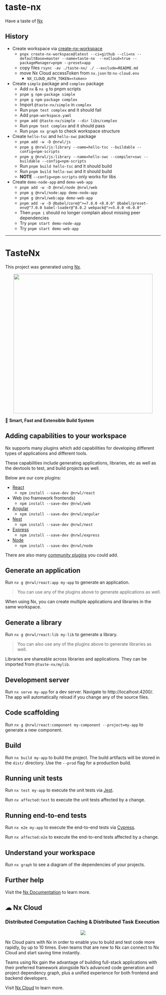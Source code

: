 # taste-nx
Have a taste of [Nx](https://nx.dev/)

## History

* Create workspace via [create-nx-workspace](https://nx.dev/cli/create-nx-workspace)
  * `pnpx create-nx-workspace@latest --ci=github --cli=nx --defaultBase=master --name=taste-nx  --nxCloud=true --packageManager=pnpm --preset=app`
  * copy files `rsync -av ./taste-nx/ ./ --exclude=README.md`
  * move Nx Cloud accessToken from `nx.json` to `nx-cloud.env`
    * `NX_CLOUD_AUTH_TOKEN=<token>`
* Create `simple` package and `complex` package
  * Add `nx` & `nx g` to pnpm scripts
  * `pnpm g npm-package simple`
  * `pnpm g npm-package complex`
  * Import `@taste-nx/simple` in `complex`
  * Run `pnpm test complex` and it should fail
  * Add `pnpm-workspace.yaml`
  * `pnpm add @taste-nx/simple --dir libs/complex`
  * Run `pnpm test complex` and it should pass
  * Run `pnpm nx graph` to check workspace structure
* Create `hello-tsc` and `hello-swc` package
  * `pnpm add -w -D @nrwl/js`
  * `pnpm g @nrwl/js:library --name=hello-tsc --buildable --config=npm-scripts`
  * `pnpm g @nrwl/js:library --name=hello-swc --compiler=swc --buildable --config=npm-scripts`
  * Run `pnpm build hello-tsc` and it should build
  * Run `pnpm build hello-swc` and it should build
  * **NOTE** `--config=npm-scripts` only works for libs
* Create `demo-node-app` and `demo-web-app`
  * `pnpm add -w -D @nrwl/node @nrwl/web`
  * `pnpm g @nrwl/node:app demo-node-app`
  * `pnpm g @nrwl/web:app demo-web-app`
  * `pnpm add -w -D @babel/core@">=7.8.0 <8.0.0" @babel/preset-env@^7.0.0 babel-loader@^8.0.2 webpack@">=5.0.0 <6.0.0"`
  * Then `pnpm i` should no longer complain about missing peer dependencies
  * Try `pnpm start demo-node-app`
  * Try `pnpm start demo-web-app`

---
# TasteNx

This project was generated using [Nx](https://nx.dev).

<p style="text-align: center;"><img src="https://raw.githubusercontent.com/nrwl/nx/master/images/nx-logo.png" width="450"></p>

🔎 **Smart, Fast and Extensible Build System**

## Adding capabilities to your workspace

Nx supports many plugins which add capabilities for developing different types of applications and different tools.

These capabilities include generating applications, libraries, etc as well as the devtools to test, and build projects as well.

Below are our core plugins:

- [React](https://reactjs.org)
  - `npm install --save-dev @nrwl/react`
- Web (no framework frontends)
  - `npm install --save-dev @nrwl/web`
- [Angular](https://angular.io)
  - `npm install --save-dev @nrwl/angular`
- [Nest](https://nestjs.com)
  - `npm install --save-dev @nrwl/nest`
- [Express](https://expressjs.com)
  - `npm install --save-dev @nrwl/express`
- [Node](https://nodejs.org)
  - `npm install --save-dev @nrwl/node`

There are also many [community plugins](https://nx.dev/community) you could add.

## Generate an application

Run `nx g @nrwl/react:app my-app` to generate an application.

> You can use any of the plugins above to generate applications as well.

When using Nx, you can create multiple applications and libraries in the same workspace.

## Generate a library

Run `nx g @nrwl/react:lib my-lib` to generate a library.

> You can also use any of the plugins above to generate libraries as well.

Libraries are shareable across libraries and applications. They can be imported from `@taste-nx/mylib`.

## Development server

Run `nx serve my-app` for a dev server. Navigate to http://localhost:4200/. The app will automatically reload if you change any of the source files.

## Code scaffolding

Run `nx g @nrwl/react:component my-component --project=my-app` to generate a new component.

## Build

Run `nx build my-app` to build the project. The build artifacts will be stored in the `dist/` directory. Use the `--prod` flag for a production build.

## Running unit tests

Run `nx test my-app` to execute the unit tests via [Jest](https://jestjs.io).

Run `nx affected:test` to execute the unit tests affected by a change.

## Running end-to-end tests

Run `nx e2e my-app` to execute the end-to-end tests via [Cypress](https://www.cypress.io).

Run `nx affected:e2e` to execute the end-to-end tests affected by a change.

## Understand your workspace

Run `nx graph` to see a diagram of the dependencies of your projects.

## Further help

Visit the [Nx Documentation](https://nx.dev) to learn more.



## ☁ Nx Cloud

### Distributed Computation Caching & Distributed Task Execution

<p style="text-align: center;"><img src="https://raw.githubusercontent.com/nrwl/nx/master/images/nx-cloud-card.png"></p>

Nx Cloud pairs with Nx in order to enable you to build and test code more rapidly, by up to 10 times. Even teams that are new to Nx can connect to Nx Cloud and start saving time instantly.

Teams using Nx gain the advantage of building full-stack applications with their preferred framework alongside Nx’s advanced code generation and project dependency graph, plus a unified experience for both frontend and backend developers.

Visit [Nx Cloud](https://nx.app/) to learn more.
